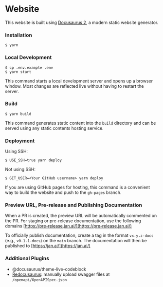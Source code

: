 # Website

This website is built using [Docusaurus 2](https://docusaurus.io/), a modern static website generator.

### Installation

```
$ yarn
```

### Local Development

```
$ cp .env.example .env
$ yarn start
```

This command starts a local development server and opens up a browser window. Most changes are reflected live without having to restart the server.

### Build

```
$ yarn build
```

This command generates static content into the `build` directory and can be served using any static contents hosting service.

### Deployment

Using SSH:

```
$ USE_SSH=true yarn deploy
```

Not using SSH:

```
$ GIT_USER=<Your GitHub username> yarn deploy
```

If you are using GitHub pages for hosting, this command is a convenient way to build the website and push to the `gh-pages` branch.

### Preview URL, Pre-release and Publishing Documentation

When a PR is created, the preview URL will be automatically commented on the PR. For staging or pre-release documentation, use the following domains [https://pre-release.jan.ai/](https://pre-release.jan.ai/)

To officially publish documentation, create a tag in the format `vx.y.z-docs` (e.g., `v0.1.1-docs`) on the `main` branch. The documentation will then be published to [https://jan.ai/](https://jan.ai/)

### Additional Plugins
- @docusaurus/theme-live-codeblock
- [Redocusaurus](https://redocusaurus.vercel.app/): manually upload swagger files at `/openapi/OpenAPISpec.json`
